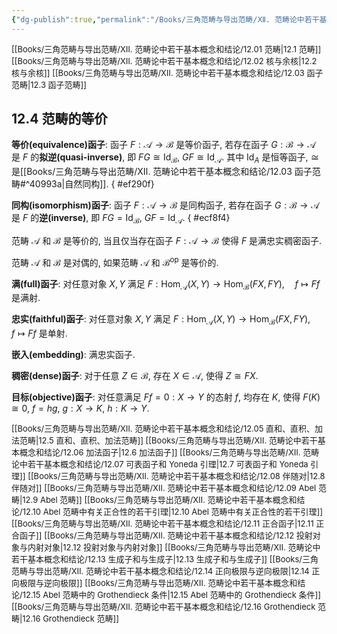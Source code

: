 ```yaml
---
{"dg-publish":true,"permalink":"/Books/三角范畴与导出范畴/Ⅻ. 范畴论中若干基本概念和结论/12.04 范畴的等价/","dgPassFrontmatter":true,"created":"2024-07-06T09:51:16.182+08:00","updated":"2024-08-16T20:52:52.090+08:00"}
---
```


<font size="2"> [[Books/三角范畴与导出范畴/Ⅻ. 范畴论中若干基本概念和结论/12.01 范畴\|12.1 范畴]]   </font>
<font size="2"> [[Books/三角范畴与导出范畴/Ⅻ. 范畴论中若干基本概念和结论/12.02 核与余核\|12.2 核与余核]]   </font>
<font size="2"> [[Books/三角范畴与导出范畴/Ⅻ. 范畴论中若干基本概念和结论/12.03 函子范畴\|12.3 函子范畴]]   </font>
## 12.4 范畴的等价

**等价(equivalence)函子**: 函子 $F:\mathcal{A}\rightarrow \mathcal{B}$ 是等价函子, 若存在函子 $G:\mathcal{B}\rightarrow \mathcal{A}$ 是 $F$ 的**拟逆(quasi-inverse)**, 即 $FG\cong\mathrm{Id}_{\mathcal{B}}$,  $GF\cong\mathrm{Id}_{\mathcal{A}}$. 其中 $\mathrm{Id}_{A}$ 是恒等函子, $\cong$ 是[[Books/三角范畴与导出范畴/Ⅻ. 范畴论中若干基本概念和结论/12.03 函子范畴#^40993a\|自然同构]].
{ #ef290f}


**同构(isomorphism)函子**: 函子 $F:\mathcal{A}\rightarrow \mathcal{B}$ 是同构函子, 若存在函子 $G:\mathcal{B}\rightarrow \mathcal{A}$ 是 $F$ 的**逆(inverse)**, 即 $FG=\mathrm{Id}_{\mathcal{B}}$,  $GF=\mathrm{Id}_{\mathcal{A}}$.
{ #ecf8f4}


范畴  $\mathcal{A}$ 和 $\mathcal{B}$ 是等价的, 当且仅当存在函子 $F:\mathcal{A}\rightarrow \mathcal{B}$ 使得 $F$ 是满忠实稠密函子.

范畴  $\mathcal{A}$ 和 $\mathcal{B}$ 是对偶的, 如果范畴  $\mathcal{A}$ 和 $\mathcal{B}^{\mathrm{op}}$ 是等价的.

**满(full)函子**: 对任意对象 $X,Y$ 满足 $F:\mathrm{Hom}_{\mathcal{A}}(X,Y)\rightarrow \mathrm{Hom}_{\mathcal{B}}(FX,FY),\quad f\mapsto Ff$ 是满射.

**忠实(faithful)函子**: 对任意对象 $X,Y$ 满足 $F:\mathrm{Hom}_{\mathcal{A}}(X,Y)\rightarrow \mathrm{Hom}_{\mathcal{B}}(FX,FY),\quad f\mapsto Ff$ 是单射.

**嵌入(embedding)**: 满忠实函子.

**稠密(dense)函子**: 对于任意 $Z \in \mathcal{B}$, 存在 $X \in \mathcal{A}$, 使得 $Z\cong FX$.

**目标(objective)函子**: 对任意满足 $Ff=0:X\rightarrow Y$ 的态射 $f$, 均存在 $K$, 使得 $F(K)\cong 0$,  $f=hg,\ g:X \rightarrow K,\ h:K \rightarrow Y$.

<font size="2"> [[Books/三角范畴与导出范畴/Ⅻ. 范畴论中若干基本概念和结论/12.05 直和、直积、加法范畴\|12.5 直和、直积、加法范畴]]   </font>
<font size="2"> [[Books/三角范畴与导出范畴/Ⅻ. 范畴论中若干基本概念和结论/12.06 加法函子\|12.6 加法函子]]   </font>
<font size="2"> [[Books/三角范畴与导出范畴/Ⅻ. 范畴论中若干基本概念和结论/12.07 可表函子和 Yoneda 引理\|12.7 可表函子和 Yoneda 引理]]   </font>
<font size="2"> [[Books/三角范畴与导出范畴/Ⅻ. 范畴论中若干基本概念和结论/12.08 伴随对\|12.8 伴随对]]   </font>
<font size="2"> [[Books/三角范畴与导出范畴/Ⅻ. 范畴论中若干基本概念和结论/12.09 Abel 范畴\|12.9 Abel 范畴]]   </font>
<font size="2"> [[Books/三角范畴与导出范畴/Ⅻ. 范畴论中若干基本概念和结论/12.10 Abel 范畴中有关正合性的若干引理\|12.10 Abel 范畴中有关正合性的若干引理]]   </font>
<font size="2"> [[Books/三角范畴与导出范畴/Ⅻ. 范畴论中若干基本概念和结论/12.11 正合函子\|12.11 正合函子]]   </font>
<font size="2"> [[Books/三角范畴与导出范畴/Ⅻ. 范畴论中若干基本概念和结论/12.12 投射对象与内射对象\|12.12 投射对象与内射对象]]  </font>
<font size="2"> [[Books/三角范畴与导出范畴/Ⅻ. 范畴论中若干基本概念和结论/12.13 生成子和与生成子\|12.13 生成子和与生成子]]   </font>
<font size="2"> [[Books/三角范畴与导出范畴/Ⅻ. 范畴论中若干基本概念和结论/12.14 正向极限与逆向极限\|12.14 正向极限与逆向极限]]   </font>
<font size="2"> [[Books/三角范畴与导出范畴/Ⅻ. 范畴论中若干基本概念和结论/12.15 Abel 范畴中的 Grothendieck 条件\|12.15 Abel 范畴中的 Grothendieck 条件]]   </font>
<font size="2"> [[Books/三角范畴与导出范畴/Ⅻ. 范畴论中若干基本概念和结论/12.16 Grothendieck 范畴\|12.16 Grothendieck 范畴]]  </font>